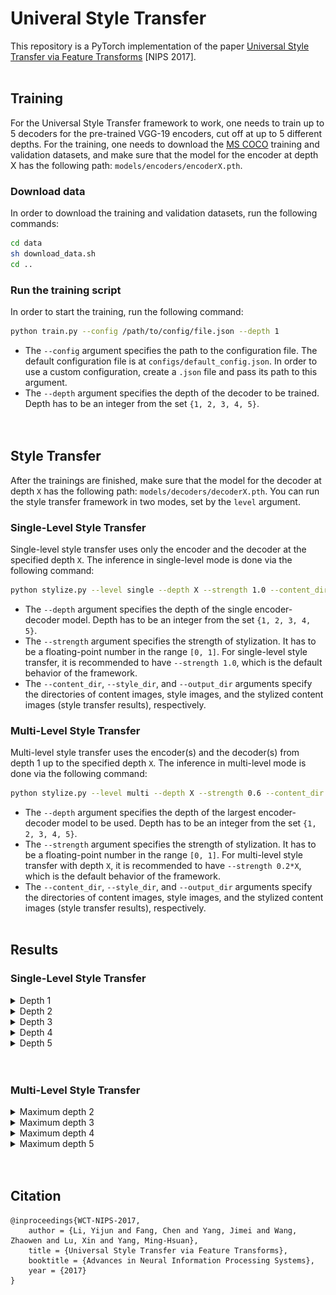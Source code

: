 # Univeral Style Transfer

This repository is a PyTorch implementation of the paper [Universal Style Transfer via Feature Transforms](https://proceedings.neurips.cc/paper_files/paper/2017/file/49182f81e6a13cf5eaa496d51fea6406-Paper.pdf) [NIPS 2017].<br><br>

## Training

For the Universal Style Transfer framework to work, one needs to train up to 5 decoders for the pre-trained VGG-19 encoders, cut off at up to 5 different depths. For the training, one needs to download the [MS COCO](https://cocodataset.org/#home) training and validation datasets, and make sure that the model for the encoder at depth X has the following path: `models/encoders/encoderX.pth`.<br>

### Download data

In order to download the training and validation datasets, run the following commands:

```bash
cd data
sh download_data.sh
cd ..
```

### Run the training script

In order to start the training, run the following command:

```bash
python train.py --config /path/to/config/file.json --depth 1
```

* The `--config` argument specifies the path to the configuration file. The default configuration file is at `configs/default_config.json`. In order to use a custom configuration, create a `.json` file and pass its path to this argument.
* The `--depth` argument specifies the depth of the decoder to be trained. Depth has to be an integer from the set `{1, 2, 3, 4, 5}`.<br><br><br>

## Style Transfer

After the trainings are finished, make sure that the model for the decoder at depth `X` has the following path: `models/decoders/decoderX.pth`. You can run the style transfer framework in two modes, set by the `level` argument.

### Single-Level Style Transfer

Single-level style transfer uses only the encoder and the decoder at the specified depth `X`. The inference in single-level mode is done via the following command:

```bash
python stylize.py --level single --depth X --strength 1.0 --content_dir /path/to/content/directory --style_dir /path/to/style/directory --output_dir /path/to/output/directory
```

* The `--depth` argument specifies the depth of the single encoder-decoder model. Depth has to be an integer from the set `{1, 2, 3, 4, 5}`.
* The `--strength` argument specifies the strength of stylization. It has to be a floating-point number in the range `[0, 1]`. For single-level style transfer, it is recommended to have `--strength 1.0`, which is the default behavior of the framework.
* The `--content_dir`, `--style_dir`, and `--output_dir` arguments specify the directories of content images, style images, and the stylized content images (style transfer results), respectively.

### Multi-Level Style Transfer

Multi-level style transfer uses the encoder(s) and the decoder(s) from depth 1 up to the specified depth `X`. The inference in multi-level mode is done via the following command:

```bash
python stylize.py --level multi --depth X --strength 0.6 --content_dir /path/to/content/directory --style_dir /path/to/style/directory --output_dir /path/to/output/directory
```

* The `--depth` argument specifies the depth of the largest encoder-decoder model to be used. Depth has to be an integer from the set `{1, 2, 3, 4, 5}`.
* The `--strength` argument specifies the strength of stylization. It has to be a floating-point number in the range `[0, 1]`. For multi-level style transfer with depth `X`, it is recommended to have `--strength 0.2*X`, which is the default behavior of the framework.
* The `--content_dir`, `--style_dir`, and `--output_dir` arguments specify the directories of content images, style images, and the stylized content images (style transfer results), respectively.<br><br>

## Results

### Single-Level Style Transfer

<details>
<summary>Depth 1</summary>
<br>
<table class="center">
<tr>
  <td width=25% align="center"></td>
  <td width=25% align="center"><img src="__assets__/contents/face.jpg" raw=true></td>
  <td width=25% align="center"><img src="__assets__/contents/in1.jpg" raw=true></td>
  <td width=25% align="center"><img src="__assets__/contents/in4.jpg" raw=true></td>
</tr>
<tr>
  <td width=25% align="center"><img src="__assets__/styles/brick.jpg" raw=true></td>
  <td width=25% align="center"><img src="__assets__/results/single-level/depth-1/style_brick/face.png" raw=true></td>
  <td width=25% align="center"><img src="__assets__/results/single-level/depth-1/style_brick/in1.png" raw=true></td>
  <td width=25% align="center"><img src="__assets__/results/single-level/depth-1/style_brick/in4.png" raw=true></td>
</tr>
<tr>
  <td width=25% align="center"><img src="__assets__/styles/in1.jpg" raw=true></td>
  <td width=25% align="center"><img src="__assets__/results/single-level/depth-1/style_in1/face.png" raw=true></td>
  <td width=25% align="center"><img src="__assets__/results/single-level/depth-1/style_in1/in1.png" raw=true></td>
  <td width=25% align="center"><img src="__assets__/results/single-level/depth-1/style_in1/in4.png" raw=true></td>
</tr>
<tr>
  <td width=25% align="center"><img src="__assets__/styles/tiger.jpg" raw=true></td>
  <td width=25% align="center"><img src="__assets__/results/single-level/depth-1/style_tiger/face.png" raw=true></td>
  <td width=25% align="center"><img src="__assets__/results/single-level/depth-1/style_tiger/in1.png" raw=true></td>
  <td width=25% align="center"><img src="__assets__/results/single-level/depth-1/style_tiger/in4.png" raw=true></td>
</tr>  
</table>
</details>
<details>
<summary>Depth 2</summary>
<br>
<table class="center">
<tr>
  <td width=25% align="center"></td>
  <td width=25% align="center"><img src="__assets__/contents/face.jpg" raw=true></td>
  <td width=25% align="center"><img src="__assets__/contents/in1.jpg" raw=true></td>
  <td width=25% align="center"><img src="__assets__/contents/in4.jpg" raw=true></td>
</tr>
<tr>
  <td width=25% align="center"><img src="__assets__/styles/brick.jpg" raw=true></td>
  <td width=25% align="center"><img src="__assets__/results/single-level/depth-2/style_brick/face.png" raw=true></td>
  <td width=25% align="center"><img src="__assets__/results/single-level/depth-2/style_brick/in1.png" raw=true></td>
  <td width=25% align="center"><img src="__assets__/results/single-level/depth-2/style_brick/in4.png" raw=true></td>
</tr>
<tr>
  <td width=25% align="center"><img src="__assets__/styles/in1.jpg" raw=true></td>
  <td width=25% align="center"><img src="__assets__/results/single-level/depth-2/style_in1/face.png" raw=true></td>
  <td width=25% align="center"><img src="__assets__/results/single-level/depth-2/style_in1/in1.png" raw=true></td>
  <td width=25% align="center"><img src="__assets__/results/single-level/depth-2/style_in1/in4.png" raw=true></td>
</tr>
<tr>
  <td width=25% align="center"><img src="__assets__/styles/tiger.jpg" raw=true></td>
  <td width=25% align="center"><img src="__assets__/results/single-level/depth-2/style_tiger/face.png" raw=true></td>
  <td width=25% align="center"><img src="__assets__/results/single-level/depth-2/style_tiger/in1.png" raw=true></td>
  <td width=25% align="center"><img src="__assets__/results/single-level/depth-2/style_tiger/in4.png" raw=true></td>
</tr>  
</table>
</details>
<details>
<summary>Depth 3</summary>
<br>
<table class="center">
<tr>
  <td width=25% align="center"></td>
  <td width=25% align="center"><img src="__assets__/contents/face.jpg" raw=true></td>
  <td width=25% align="center"><img src="__assets__/contents/in1.jpg" raw=true></td>
  <td width=25% align="center"><img src="__assets__/contents/in4.jpg" raw=true></td>
</tr>
<tr>
  <td width=25% align="center"><img src="__assets__/styles/brick.jpg" raw=true></td>
  <td width=25% align="center"><img src="__assets__/results/single-level/depth-3/style_brick/face.png" raw=true></td>
  <td width=25% align="center"><img src="__assets__/results/single-level/depth-3/style_brick/in1.png" raw=true></td>
  <td width=25% align="center"><img src="__assets__/results/single-level/depth-3/style_brick/in4.png" raw=true></td>
</tr>
<tr>
  <td width=25% align="center"><img src="__assets__/styles/in1.jpg" raw=true></td>
  <td width=25% align="center"><img src="__assets__/results/single-level/depth-3/style_in1/face.png" raw=true></td>
  <td width=25% align="center"><img src="__assets__/results/single-level/depth-3/style_in1/in1.png" raw=true></td>
  <td width=25% align="center"><img src="__assets__/results/single-level/depth-3/style_in1/in4.png" raw=true></td>
</tr>
<tr>
  <td width=25% align="center"><img src="__assets__/styles/tiger.jpg" raw=true></td>
  <td width=25% align="center"><img src="__assets__/results/single-level/depth-3/style_tiger/face.png" raw=true></td>
  <td width=25% align="center"><img src="__assets__/results/single-level/depth-3/style_tiger/in1.png" raw=true></td>
  <td width=25% align="center"><img src="__assets__/results/single-level/depth-3/style_tiger/in4.png" raw=true></td>
</tr>  
</table>
</details>
<details>
<summary>Depth 4</summary>
<br>
<table class="center">
<tr>
  <td width=25% align="center"></td>
  <td width=25% align="center"><img src="__assets__/contents/face.jpg" raw=true></td>
  <td width=25% align="center"><img src="__assets__/contents/in1.jpg" raw=true></td>
  <td width=25% align="center"><img src="__assets__/contents/in4.jpg" raw=true></td>
</tr>
<tr>
  <td width=25% align="center"><img src="__assets__/styles/brick.jpg" raw=true></td>
  <td width=25% align="center"><img src="__assets__/results/single-level/depth-4/style_brick/face.png" raw=true></td>
  <td width=25% align="center"><img src="__assets__/results/single-level/depth-4/style_brick/in1.png" raw=true></td>
  <td width=25% align="center"><img src="__assets__/results/single-level/depth-4/style_brick/in4.png" raw=true></td>
</tr>
<tr>
  <td width=25% align="center"><img src="__assets__/styles/in1.jpg" raw=true></td>
  <td width=25% align="center"><img src="__assets__/results/single-level/depth-4/style_in1/face.png" raw=true></td>
  <td width=25% align="center"><img src="__assets__/results/single-level/depth-4/style_in1/in1.png" raw=true></td>
  <td width=25% align="center"><img src="__assets__/results/single-level/depth-4/style_in1/in4.png" raw=true></td>
</tr>
<tr>
  <td width=25% align="center"><img src="__assets__/styles/tiger.jpg" raw=true></td>
  <td width=25% align="center"><img src="__assets__/results/single-level/depth-4/style_tiger/face.png" raw=true></td>
  <td width=25% align="center"><img src="__assets__/results/single-level/depth-4/style_tiger/in1.png" raw=true></td>
  <td width=25% align="center"><img src="__assets__/results/single-level/depth-4/style_tiger/in4.png" raw=true></td>
</tr>  
</table>
</details>
<details>
<summary>Depth 5</summary>
<br>
<table class="center">
<tr>
  <td width=25% align="center"></td>
  <td width=25% align="center"><img src="__assets__/contents/face.jpg" raw=true></td>
  <td width=25% align="center"><img src="__assets__/contents/in1.jpg" raw=true></td>
  <td width=25% align="center"><img src="__assets__/contents/in4.jpg" raw=true></td>
</tr>
<tr>
  <td width=25% align="center"><img src="__assets__/styles/brick.jpg" raw=true></td>
  <td width=25% align="center"><img src="__assets__/results/single-level/depth-5/style_brick/face.png" raw=true></td>
  <td width=25% align="center"><img src="__assets__/results/single-level/depth-5/style_brick/in1.png" raw=true></td>
  <td width=25% align="center"><img src="__assets__/results/single-level/depth-5/style_brick/in4.png" raw=true></td>
</tr>
<tr>
  <td width=25% align="center"><img src="__assets__/styles/in1.jpg" raw=true></td>
  <td width=25% align="center"><img src="__assets__/results/single-level/depth-5/style_in1/face.png" raw=true></td>
  <td width=25% align="center"><img src="__assets__/results/single-level/depth-5/style_in1/in1.png" raw=true></td>
  <td width=25% align="center"><img src="__assets__/results/single-level/depth-5/style_in1/in4.png" raw=true></td>
</tr>
<tr>
  <td width=25% align="center"><img src="__assets__/styles/tiger.jpg" raw=true></td>
  <td width=25% align="center"><img src="__assets__/results/single-level/depth-5/style_tiger/face.png" raw=true></td>
  <td width=25% align="center"><img src="__assets__/results/single-level/depth-5/style_tiger/in1.png" raw=true></td>
  <td width=25% align="center"><img src="__assets__/results/single-level/depth-5/style_tiger/in4.png" raw=true></td>
</tr>  
</table>
</details><br><br>

### Multi-Level Style Transfer

<details>
<summary>Maximum depth 2</summary>
<br>
<table class="center">
<tr>
  <td width=25% align="center"></td>
  <td width=25% align="center"><img src="__assets__/contents/face.jpg" raw=true></td>
  <td width=25% align="center"><img src="__assets__/contents/in1.jpg" raw=true></td>
  <td width=25% align="center"><img src="__assets__/contents/in4.jpg" raw=true></td>
</tr>
<tr>
  <td width=25% align="center"><img src="__assets__/styles/brick.jpg" raw=true></td>
  <td width=25% align="center"><img src="__assets__/results/multi-level/depth-2/style_brick/face.png" raw=true></td>
  <td width=25% align="center"><img src="__assets__/results/multi-level/depth-2/style_brick/in1.png" raw=true></td>
  <td width=25% align="center"><img src="__assets__/results/multi-level/depth-2/style_brick/in4.png" raw=true></td>
</tr>
<tr>
  <td width=25% align="center"><img src="__assets__/styles/in1.jpg" raw=true></td>
  <td width=25% align="center"><img src="__assets__/results/multi-level/depth-2/style_in1/face.png" raw=true></td>
  <td width=25% align="center"><img src="__assets__/results/multi-level/depth-2/style_in1/in1.png" raw=true></td>
  <td width=25% align="center"><img src="__assets__/results/multi-level/depth-2/style_in1/in4.png" raw=true></td>
</tr>
<tr>
  <td width=25% align="center"><img src="__assets__/styles/tiger.jpg" raw=true></td>
  <td width=25% align="center"><img src="__assets__/results/multi-level/depth-2/style_tiger/face.png" raw=true></td>
  <td width=25% align="center"><img src="__assets__/results/multi-level/depth-2/style_tiger/in1.png" raw=true></td>
  <td width=25% align="center"><img src="__assets__/results/multi-level/depth-2/style_tiger/in4.png" raw=true></td>
</tr>  
</table>
</details>
<details>
<summary>Maximum depth 3</summary>
<br>
<table class="center">
<tr>
  <td width=25% align="center"></td>
  <td width=25% align="center"><img src="__assets__/contents/face.jpg" raw=true></td>
  <td width=25% align="center"><img src="__assets__/contents/in1.jpg" raw=true></td>
  <td width=25% align="center"><img src="__assets__/contents/in4.jpg" raw=true></td>
</tr>
<tr>
  <td width=25% align="center"><img src="__assets__/styles/brick.jpg" raw=true></td>
  <td width=25% align="center"><img src="__assets__/results/multi-level/depth-3/style_brick/face.png" raw=true></td>
  <td width=25% align="center"><img src="__assets__/results/multi-level/depth-3/style_brick/in1.png" raw=true></td>
  <td width=25% align="center"><img src="__assets__/results/multi-level/depth-3/style_brick/in4.png" raw=true></td>
</tr>
<tr>
  <td width=25% align="center"><img src="__assets__/styles/in1.jpg" raw=true></td>
  <td width=25% align="center"><img src="__assets__/results/multi-level/depth-3/style_in1/face.png" raw=true></td>
  <td width=25% align="center"><img src="__assets__/results/multi-level/depth-3/style_in1/in1.png" raw=true></td>
  <td width=25% align="center"><img src="__assets__/results/multi-level/depth-3/style_in1/in4.png" raw=true></td>
</tr>
<tr>
  <td width=25% align="center"><img src="__assets__/styles/tiger.jpg" raw=true></td>
  <td width=25% align="center"><img src="__assets__/results/multi-level/depth-3/style_tiger/face.png" raw=true></td>
  <td width=25% align="center"><img src="__assets__/results/multi-level/depth-3/style_tiger/in1.png" raw=true></td>
  <td width=25% align="center"><img src="__assets__/results/multi-level/depth-3/style_tiger/in4.png" raw=true></td>
</tr>  
</table>
</details>
<details>
<summary>Maximum depth 4</summary>
<br>
<table class="center">
<tr>
  <td width=25% align="center"></td>
  <td width=25% align="center"><img src="__assets__/contents/face.jpg" raw=true></td>
  <td width=25% align="center"><img src="__assets__/contents/in1.jpg" raw=true></td>
  <td width=25% align="center"><img src="__assets__/contents/in4.jpg" raw=true></td>
</tr>
<tr>
  <td width=25% align="center"><img src="__assets__/styles/brick.jpg" raw=true></td>
  <td width=25% align="center"><img src="__assets__/results/multi-level/depth-4/style_brick/face.png" raw=true></td>
  <td width=25% align="center"><img src="__assets__/results/multi-level/depth-4/style_brick/in1.png" raw=true></td>
  <td width=25% align="center"><img src="__assets__/results/multi-level/depth-4/style_brick/in4.png" raw=true></td>
</tr>
<tr>
  <td width=25% align="center"><img src="__assets__/styles/in1.jpg" raw=true></td>
  <td width=25% align="center"><img src="__assets__/results/multi-level/depth-4/style_in1/face.png" raw=true></td>
  <td width=25% align="center"><img src="__assets__/results/multi-level/depth-4/style_in1/in1.png" raw=true></td>
  <td width=25% align="center"><img src="__assets__/results/multi-level/depth-4/style_in1/in4.png" raw=true></td>
</tr>
<tr>
  <td width=25% align="center"><img src="__assets__/styles/tiger.jpg" raw=true></td>
  <td width=25% align="center"><img src="__assets__/results/multi-level/depth-4/style_tiger/face.png" raw=true></td>
  <td width=25% align="center"><img src="__assets__/results/multi-level/depth-4/style_tiger/in1.png" raw=true></td>
  <td width=25% align="center"><img src="__assets__/results/multi-level/depth-4/style_tiger/in4.png" raw=true></td>
</tr>  
</table>
</details>
<details>
<summary>Maximum depth 5</summary>
<br>
<table class="center">
<tr>
  <td width=25% align="center"></td>
  <td width=25% align="center"><img src="__assets__/contents/face.jpg" raw=true></td>
  <td width=25% align="center"><img src="__assets__/contents/in1.jpg" raw=true></td>
  <td width=25% align="center"><img src="__assets__/contents/in4.jpg" raw=true></td>
</tr>
<tr>
  <td width=25% align="center"><img src="__assets__/styles/brick.jpg" raw=true></td>
  <td width=25% align="center"><img src="__assets__/results/multi-level/depth-5/style_brick/face.png" raw=true></td>
  <td width=25% align="center"><img src="__assets__/results/multi-level/depth-5/style_brick/in1.png" raw=true></td>
  <td width=25% align="center"><img src="__assets__/results/multi-level/depth-5/style_brick/in4.png" raw=true></td>
</tr>
<tr>
  <td width=25% align="center"><img src="__assets__/styles/in1.jpg" raw=true></td>
  <td width=25% align="center"><img src="__assets__/results/multi-level/depth-5/style_in1/face.png" raw=true></td>
  <td width=25% align="center"><img src="__assets__/results/multi-level/depth-5/style_in1/in1.png" raw=true></td>
  <td width=25% align="center"><img src="__assets__/results/multi-level/depth-5/style_in1/in4.png" raw=true></td>
</tr>
<tr>
  <td width=25% align="center"><img src="__assets__/styles/tiger.jpg" raw=true></td>
  <td width=25% align="center"><img src="__assets__/results/multi-level/depth-5/style_tiger/face.png" raw=true></td>
  <td width=25% align="center"><img src="__assets__/results/multi-level/depth-5/style_tiger/in1.png" raw=true></td>
  <td width=25% align="center"><img src="__assets__/results/multi-level/depth-5/style_tiger/in4.png" raw=true></td>
</tr>  
</table>
</details><br><br>

## Citation

```
@inproceedings{WCT-NIPS-2017,
    author = {Li, Yijun and Fang, Chen and Yang, Jimei and Wang, Zhaowen and Lu, Xin and Yang, Ming-Hsuan},
    title = {Universal Style Transfer via Feature Transforms},
    booktitle = {Advances in Neural Information Processing Systems},
    year = {2017}
}
```
